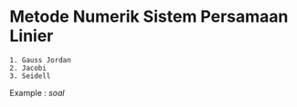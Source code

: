 # Metode Numerik Sistem Persamaan Linier
```
1. Gauss Jordan
2. Jacobi
3. Seidell
```
Example : $soal$
